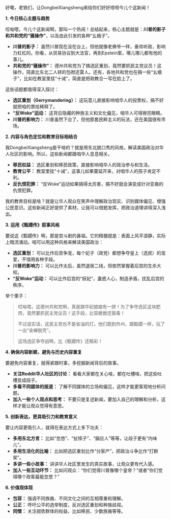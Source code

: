 好嘞，老铁们，让DongbeiXiangsheng来给你们好好唠唠今儿个这新闻！

**1. 今日核心主题与趋势**

哎呦喂，今儿个这新闻啊，那叫一个热闹！总结起来，核心主题就是：**川普的影子和共和党的“骚操作”**，以及由此引发的各种“幺蛾子”。

*   **川普的影子：** 虽然川普现在没在台上，但他就像老佛爷一样，垂帘听政，影响力杠杠的。你看，从贸易协议到大法官，再到Epstein案，哪儿哪儿都有他的事儿。
*   **共和党的“骚操作”：** 德州共和党为了搞选区重划，竟然要抓民主党议员！这操作，简直比东北二人转的包袱还雷人。还有，各地共和党也在搞一些“幺蛾子”，比如在教室里挂“十诫”，简直是把政教合一写在脸上了。

这些话题都值得深入探讨：

*   **选区重划（Gerrymandering）：** 这玩意儿直接影响咱华人的投票权，搞不好就把咱的票给稀释了。
*   **“反Woke”运动：** 这背后隐藏的种族主义和文化偏见，咱华人可得擦亮眼睛。
*   **川普的影响力：** 川普虽然下台了，但他那套民粹主义的玩法，还在美国很有市场。

**2. 内容与角色定位和教育目标相结合**

我DongbeiXiangsheng是干啥的？就是用东北脱口秀的风格，解读美国政治对华人社区的影响。所以，这些新闻都跟咱华人息息相关。

*   **移民权益：** 选区重划和移民政策，直接影响咱华人的政治参与和生活。
*   **教育公平：** 教室里挂“十诫”，这事儿如果蔓延开来，对咱华人的孩子肯定不利。
*   **反仇恨犯罪：** “反Woke”运动如果搞得太厉害，搞不好就会演变成针对亚裔的仇恨犯罪。

我的教育目标是啥？就是让华人观众在笑声中理解政治现实、识别媒体偏见、增强公民意识。这些新闻正好提供了素材，让我可以借题发挥，把政治道理讲得深入浅出。

**3. 运用《甄嬛传》叙事风格**

要说这《甄嬛传》啊，那是宫斗剧的鼻祖。它的精髓就是：表面上风平浪静，实际上暗流涌动。咱可以用这种风格来解读美国政治：

*   **选区重划：** 可以比作后宫争宠，每个妃子（政党）都想争夺皇上（选民）的宠爱，不惜用各种手段。
*   **川普的影响力：** 可以比作太后，虽然退居二线，但依然掌握着后宫的生杀大权。
*   **“反Woke”运动：** 可以比作后宫的“妖妃”，蛊惑人心，制造矛盾，扰乱后宫的秩序。

举个栗子：

> 哎呦喂，这德州共和党啊，真是跟华妃娘娘有一拼！为了争夺选区这块肥肉，竟然要抓民主党议员！这手段，比容嬷嬷还狠毒！
>
> 不过说实话，这民主党也不是省油的灯。他们跑到外州，跟甄嬛一样，玩了一出“金蝉脱壳”。
>
> 这场选区争夺战啊，比《甄嬛传》还精彩！

**4. 确保内容新颖，避免与历史内容重复**

要避免内容重复，就得紧跟时事，多挖掘新闻背后的故事。

*   **关注Reddit华人社区的讨论：** 看看大家都在关心啥，都在吐槽啥，把这些吐槽变成段子。
*   **多看不同媒体的报道：** 了解不同媒体的立场和偏见，这样才能更客观地分析问题。
*   **加入一些个人观点和思考：** 不要只是复述新闻，要加入自己的理解和分析，这样才能让观众觉得有意思。

**5. 创新表达，更具吸引力和教育意义**

要让内容更吸引人，就得在表达方式上多下功夫：

*   **多用东北方言：** 比如“忽悠”、“扯犊子”、“膈应人”等等，让段子更有“内味儿”。
*   **多用生活化的比喻：** 比如把选区重划比作“分家产”，把政治斗争比作“打群架”。
*   **多讲一些小故事：** 讲讲华人社区里发生的真实故事，让观众更有代入感。
*   **加入一些互动环节：** 比如问观众：“你们觉得川普像哪个皇帝？”或者“你们觉得哪个政客最能忽悠？”

**6. 价值观体现**

*   **包容：** 强调不同族裔、不同文化之间的互相尊重和理解。
*   **公正：** 呼吁公平的选举制度，反对选区重划和种族歧视。
*   **同情：** 关注弱势群体的权益，比如移民、少数族裔等等。